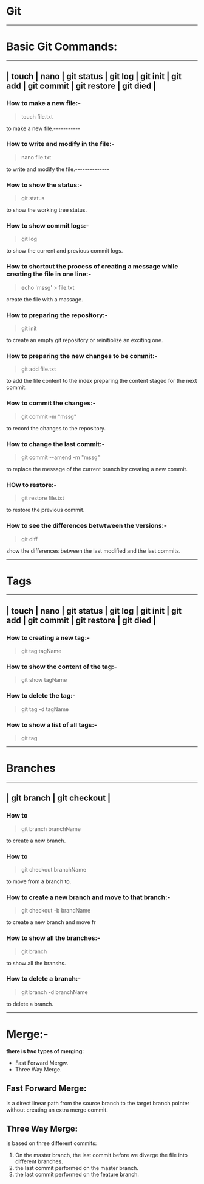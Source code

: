 # Git


***

 # Basic Git Commands:
 
 ---------------------------------------------------------------------------------------------------
 | touch | nano | git status | git log | git init | git add | git commit | git restore | git died |
 ----------------------------------------------------------------------------------------------------
 
 
 ### How to make a new file:-
 
 > touch file.txt

 to make a new file.-----------
 
 
 ### How to write and modify in the file:-
 
 > nano file.txt 
 
 to write and modify the file.--------------
 
 
 ### How to show the status:-
 
 > git status
 
to show the working tree status.

 
 ### How to show commit logs:-
 
 > git log
 
 to show the current and previous commit logs.
 

 ### How to shortcut the process of creating a message while creating the file in one line:-
 
 > echo 'mssg' > file.txt
 
 create the file with a massage.
 
 
 ### How to preparing the repository:-
 
 > git init

 to create an empty git repository or reinitiolize an exciting one.
 
 
 ### How to preparing the new changes to be commit:-
 
 > git add file.txt
 
 to add the file content to the index preparing the content staged for the next commit.
 
 
 ### How to commit the changes:-
 
 > git commit -m "mssg"
 
 to record the changes to the repository.
 
 
 ### How to change the last commit:-
 
 > git commit --amend -m "mssg"
 
 to replace the message of the current branch by creating a new commit.
 
 
 ### HOw to restore:-
 
 > git restore file.txt
 
 to restore the previous commit.
 
 
 ### How to see the differences betwtween the versions:- 
 
 > git diff
 
 show the differences between the last modified and the last commits.
 
 
 ***
 # Tags
 
  ---------------------------------------------------------------------------------------------------
 | touch | nano | git status | git log | git init | git add | git commit | git restore | git died |
 ----------------------------------------------------------------------------------------------------
 
 ### How to creating a new tag:-
 
 > git tag tagName
 
 
 ### How to show the content of the tag:-
 
 > git show tagName
 
 
 ### How to delete the tag:-
 
 > git tag -d tagName
 
 
 ### How to show a list of all tags:-
 
 > git tag
 
 
 ***
 # Branches
 
  --------------------------------------------
 | git branch | git checkout |
 --------------------------------------------
 
 
 ### How to 
 
 > git branch branchName 
 
 to create a new branch.
 
 
 ### How to
 
 > git checkout branchName
 
 to move from a branch to.
 
 
 ### How to create a new branch and move to that branch:-
 
 > git checkout -b brandName
 
 to create a new branch and move fr
 
 
 ### How to show all the branches:-
 
 > git branch
 
 to show all the branshs.
 
 
 ### How to delete a branch:-
 
 > git branch -d branchName
 
 to delete a branch.
 
***
# Merge:-

**there is two types of merging:**

- Fast Forward Mergw.
- Three Way Merge.

## Fast Forward Merge:

is a direct linear path from the source branch to the target branch pointer without creating an extra merge commit.


## Three Way Merge:

is based on three different commits:
1. On the master branch, the last commit before we diverge the file into different branches.
2. the last commit performed on the master branch.
3. the last commit performed on the feature branch.










 
 

 
 
 
 

